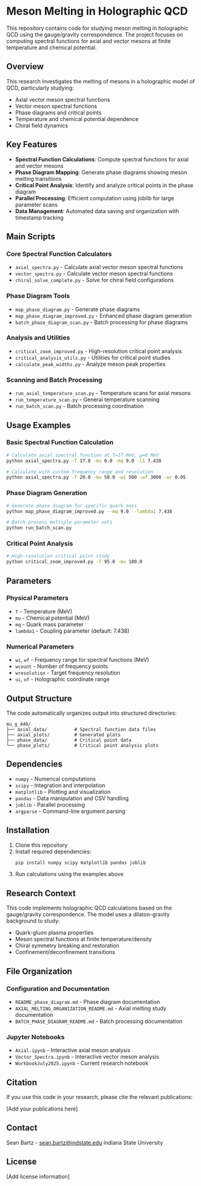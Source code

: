 # Meson Melting in Holographic QCD

This repository contains code for studying meson melting in holographic QCD using the gauge/gravity correspondence. The project focuses on computing spectral functions for axial and vector mesons at finite temperature and chemical potential.

## Overview

This research investigates the melting of mesons in a holographic model of QCD, particularly studying:
- Axial vector meson spectral functions
- Vector meson spectral functions  
- Phase diagrams and critical points
- Temperature and chemical potential dependence
- Chiral field dynamics

## Key Features

- **Spectral Function Calculations**: Compute spectral functions for axial and vector mesons
- **Phase Diagram Mapping**: Generate phase diagrams showing meson melting transitions
- **Critical Point Analysis**: Identify and analyze critical points in the phase diagram
- **Parallel Processing**: Efficient computation using joblib for large parameter scans
- **Data Management**: Automated data saving and organization with timestamp tracking

## Main Scripts

### Core Spectral Function Calculators
- `axial_spectra.py` - Calculate axial vector meson spectral functions
- `vector_spectra.py` - Calculate vector meson spectral functions  
- `chiral_solve_complete.py` - Solve for chiral field configurations

### Phase Diagram Tools
- `map_phase_diagram.py` - Generate phase diagrams
- `map_phase_diagram_improved.py` - Enhanced phase diagram generation
- `batch_phase_diagram_scan.py` - Batch processing for phase diagrams

### Analysis and Utilities
- `critical_zoom_improved.py` - High-resolution critical point analysis
- `critical_analysis_utils.py` - Utilities for critical point studies
- `calculate_peak_widths.py` - Analyze meson peak properties

### Scanning and Batch Processing
- `run_axial_temperature_scan.py` - Temperature scans for axial mesons
- `run_temperature_scan.py` - General temperature scanning
- `run_batch_scan.py` - Batch processing coordination

## Usage Examples

### Basic Spectral Function Calculation
```bash
# Calculate axial spectral function at T=17 MeV, μ=0 MeV
python axial_spectra.py -T 17.0 -mu 0.0 -mq 9.0 -l1 7.438

# Calculate with custom frequency range and resolution
python axial_spectra.py -T 20.0 -mu 50.0 -wi 500 -wf 3000 -wr 0.05
```

### Phase Diagram Generation
```bash
# Generate phase diagram for specific quark mass
python map_phase_diagram_improved.py --mq 9.0 --lambda1 7.438

# Batch process multiple parameter sets
python run_batch_scan.py
```

### Critical Point Analysis
```bash
# High-resolution critical point study
python critical_zoom_improved.py -T 95.0 -mu 100.0
```

## Parameters

### Physical Parameters
- `T` - Temperature (MeV)
- `mu` - Chemical potential (MeV)  
- `mq` - Quark mass parameter
- `lambda1` - Coupling parameter (default: 7.438)

### Numerical Parameters
- `wi`, `wf` - Frequency range for spectral functions (MeV)
- `wcount` - Number of frequency points
- `wresolution` - Target frequency resolution
- `ui`, `uf` - Holographic coordinate range

## Output Structure

The code automatically organizes output into structured directories:

```
mu_g_440/
├── axial_data/          # Spectral function data files
├── axial_plots/         # Generated plots
├── phase_data/          # Critical point data
└── phase_plots/         # Critical point analysis plots
```

## Dependencies

- `numpy` - Numerical computations
- `scipy` - Integration and interpolation
- `matplotlib` - Plotting and visualization
- `pandas` - Data manipulation and CSV handling
- `joblib` - Parallel processing
- `argparse` - Command-line argument parsing

## Installation

1. Clone this repository
2. Install required dependencies:
   ```bash
   pip install numpy scipy matplotlib pandas joblib
   ```
3. Run calculations using the examples above

## Research Context

This code implements holographic QCD calculations based on the gauge/gravity correspondence. The model uses a dilaton-gravity background to study:

- Quark-gluon plasma properties
- Meson spectral functions at finite temperature/density  
- Chiral symmetry breaking and restoration
- Confinement/deconfinement transitions

## File Organization

### Configuration and Documentation
- `README_phase_diagram.md` - Phase diagram documentation
- `AXIAL_MELTING_ORGANIZATION_README.md` - Axial melting study documentation
- `BATCH_PHASE_DIAGRAM_README.md` - Batch processing documentation

### Jupyter Notebooks
- `Axial.ipynb` - Interactive axial meson analysis
- `Vector_Spectra.ipynb` - Interactive vector meson analysis
- `WorkbookJuly2025.ipynb` - Current research notebook

## Citation

If you use this code in your research, please cite the relevant publications:

[Add your publications here]

## Contact

Sean Bartz - sean.bartz@indstate.edu
Indiana State University

## License

[Add license information]

